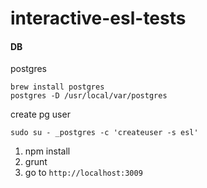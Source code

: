 interactive-esl-tests
=====================

#### DB
postgres

```
brew install postgres
postgres -D /usr/local/var/postgres
```

create pg user

`sudo su - _postgres -c 'createuser -s esl'`


1. npm install
2. grunt
3. go to `http://localhost:3009`
